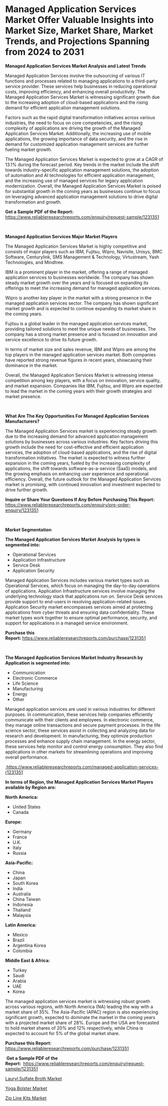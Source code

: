 <p><h1>Managed Application Services Market Offer Valuable Insights into Market Size, Market Share, Market Trends, and Projections Spanning from 2024 to 2031</h1></p><p><strong>Managed Application Services Market Analysis and Latest Trends</strong></p>
<p><p>Managed Application Services involve the outsourcing of various IT functions and processes related to managing applications to a third-party service provider. These services help businesses in reducing operational costs, improving efficiency, and enhancing overall productivity. The Managed Application Services Market is witnessing significant growth due to the increasing adoption of cloud-based applications and the rising demand for efficient application management solutions.</p><p>Factors such as the rapid digital transformation initiatives across various industries, the need to focus on core competencies, and the rising complexity of applications are driving the growth of the Managed Application Services Market. Additionally, the increasing use of mobile applications, the growing importance of data security, and the rise in demand for customized application management services are further fueling market growth.</p><p>The Managed Application Services Market is expected to grow at a CAGR of 13.1% during the forecast period. Key trends in the market include the shift towards industry-specific application management solutions, the adoption of automation and AI technologies for efficient application management, and the increasing use of managed services for legacy application modernization. Overall, the Managed Application Services Market is poised for substantial growth in the coming years as businesses continue to focus on leveraging advanced application management solutions to drive digital transformation and growth.</p></p>
<p><strong>Get a Sample PDF of the Report:&nbsp;</strong> <a href="https://www.reliableresearchreports.com/enquiry/request-sample/1231351">https://www.reliableresearchreports.com/enquiry/request-sample/1231351</a></p>
<p>&nbsp;</p>
<p><strong>Managed Application Services Major Market Players</strong></p>
<p><p>The Managed Application Services Market is highly competitive and consists of major players such as IBM, Fujitsu, Wipro, Navisite, Unisys, BMC Software, Centurylink, SMS Management & Technology, Virtustream, Yash Technologies, and Mindtree. </p><p>IBM is a prominent player in the market, offering a range of managed application services to businesses worldwide. The company has shown steady market growth over the years and is focused on expanding its offerings to meet the increasing demand for managed application services. </p><p>Wipro is another key player in the market with a strong presence in the managed application services sector. The company has shown significant market growth and is expected to continue expanding its market share in the coming years. </p><p>Fujitsu is a global leader in the managed application services market, providing tailored solutions to meet the unique needs of businesses. The company has a strong market presence and is focused on innovation and service excellence to drive its future growth. </p><p>In terms of market size and sales revenue, IBM and Wipro are among the top players in the managed application services market. Both companies have reported strong revenue figures in recent years, showcasing their dominance in the market. </p><p>Overall, the Managed Application Services Market is witnessing intense competition among key players, with a focus on innovation, service quality, and market expansion. Companies like IBM, Fujitsu, and Wipro are expected to lead the market in the coming years with their growth strategies and market presence.</p></p>
<p>&nbsp;</p>
<p><strong>What Are The Key Opportunities For Managed Application Services Manufacturers?</strong></p>
<p><p>The Managed Application Services market is experiencing steady growth due to the increasing demand for advanced application management solutions by businesses across various industries. Key factors driving this growth include the need for cost-effective and efficient application services, the adoption of cloud-based applications, and the rise of digital transformation initiatives. The market is expected to witness further expansion in the coming years, fueled by the increasing complexity of applications, the shift towards software-as-a-service (SaaS) models, and the growing emphasis on enhancing user experience and operational efficiency. Overall, the future outlook for the Managed Application Services market is promising, with continued innovation and investment expected to drive further growth.</p></p>
<p><strong>Inquire or Share Your Questions If Any Before Purchasing This Report:</strong> <a href="https://www.reliableresearchreports.com/enquiry/pre-order-enquiry/1231351">https://www.reliableresearchreports.com/enquiry/pre-order-enquiry/1231351</a></p>
<p>&nbsp;</p>
<p><strong>Market Segmentation</strong></p>
<p><strong>The Managed Application Services Market Analysis by types is segmented into:</strong></p>
<p><ul><li>Operational Services</li><li>Application Infrastructure</li><li>Service Desk</li><li>Application Security</li></ul></p>
<p><p>Managed Application Services includes various market types such as Operational Services, which focus on managing the day-to-day operations of applications. Application Infrastructure services involve managing the underlying technology stack that applications run on. Service Desk services provide support to end-users in resolving application-related issues. Application Security market encompasses services aimed at protecting applications from cyber threats and ensuring data confidentiality. These market types work together to ensure optimal performance, security, and support for applications in a managed service environment.</p></p>
<p><strong>Purchase this Report:&nbsp;</strong><a href="https://www.reliableresearchreports.com/purchase/1231351">https://www.reliableresearchreports.com/purchase/1231351</a></p>
<p>&nbsp;</p>
<p><strong>The Managed Application Services Market Industry Research by Application is segmented into:</strong></p>
<p><ul><li>Communication</li><li>Electronic Commerce</li><li>Life Science</li><li>Manufacturing</li><li>Energy</li><li>Other</li></ul></p>
<p><p>Managed application services are used in various industries for different purposes. In communication, these services help companies efficiently communicate with their clients and employees. In electronic commerce, they manage online transactions and secure payment processes. In the life science sector, these services assist in collecting and analyzing data for research and development. In manufacturing, they optimize production processes and enhance supply chain management. In the energy sector, these services help monitor and control energy consumption. They also find applications in other markets for streamlining operations and improving overall performance.</p></p>
<p><a href="https://www.reliableresearchreports.com/managed-application-services-r1231351">&nbsp;https://www.reliableresearchreports.com/managed-application-services-r1231351</a></p>
<p><strong>In terms of Region, the Managed Application Services Market Players available by Region are:</strong></p>
<p>
    <p> <strong> North America: </strong>
        <ul>
            <li>United States</li>
            <li>Canada</li>
        </ul>
        </p> 
    <p> <strong> Europe: </strong>
        <ul>
            <li>Germany</li>
            <li>France</li>
            <li>U.K.</li>
            <li>Italy</li>
            <li>Russia</li>
        </ul>
        </p> 
    <p> <strong> Asia-Pacific: </strong>
        <ul>
            <li>China</li>
            <li>Japan</li>
            <li>South Korea</li>
            <li>India</li>
            <li>Australia</li>
            <li>China Taiwan</li>
            <li>Indonesia</li>
            <li>Thailand</li>
            <li>Malaysia</li>
        </ul>
        </p> 
    <p> <strong> Latin America: </strong>
        <ul>
            <li>Mexico</li>
            <li>Brazil</li>
            <li>Argentina Korea</li>
            <li>Colombia</li>
        </ul>
        </p> 
    <p> <strong> Middle East & Africa: </strong>
        <ul>
            <li>Turkey</li>
            <li>Saudi</li>
            <li>Arabia</li>
            <li>UAE</li>
            <li>Korea</li>
        </ul>
    </p>
    </p>
<p><p>The managed application services market is witnessing robust growth across various regions, with North America (NA) leading the way with a market share of 35%. The Asia-Pacific (APAC) region is also experiencing significant growth, expected to dominate the market in the coming years with a projected market share of 28%. Europe and the USA are forecasted to hold market shares of 20% and 12% respectively, while China is expected to account for 5% of the global market share.</p></p>
<p><strong>Purchase this Report: </strong><a href="https://www.reliableresearchreports.com/purchase/1231351">https://www.reliableresearchreports.com/purchase/1231351</a></p>
<p>&nbsp;<strong>Get a Sample PDF of the Report:&nbsp;&nbsp;</strong><a href="https://www.reliableresearchreports.com/enquiry/request-sample/1231351">https://www.reliableresearchreports.com/enquiry/request-sample/1231351</a></p>
<p><strong></strong></p>
<p><p><a href="https://view.publitas.com/reportprime-1/lauryl-sulfate-broth-market-industry-trends-and-forecast-for-period-from-2024-to-2031/">Lauryl Sulfate Broth Market</a></p><p><a href="https://github.com/faniayasa/Market-Research-Report-List-1/blob/main/yoga-bolster-market.md">Yoga Bolster Market</a></p><p><a href="https://github.com/whpnbwim9/Market-Research-Report-List-1/blob/main/zip-line-kits-market.md">Zip Line Kits Market</a></p></p>